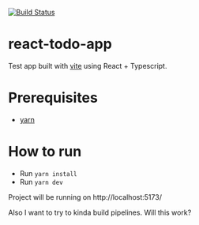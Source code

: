 [![Build Status](https://soyotrojulianacosta.visualstudio.com/acostajulianignacio94/_apis/build/status%2FJAcosta94.react-todo-app?branchName=refs%2Fpull%2F2%2Fmerge)](https://soyotrojulianacosta.visualstudio.com/acostajulianignacio94/_build/latest?definitionId=1&branchName=refs%2Fpull%2F2%2Fmerge)

# react-todo-app

Test app built with [vite](https://vitejs.dev/) using React + Typescript.

# Prerequisites
- [yarn](https://yarnpkg.com/)

# How to run
- Run `yarn install`
- Run `yarn dev`

Project will be running on http://localhost:5173/ 

Also I want to try to kinda build pipelines.
Will this work?

  
